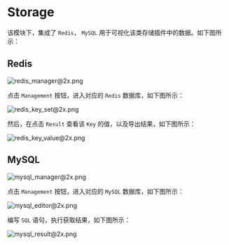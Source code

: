 # Storage

该模块下，集成了 ```Redis```， ```MySQL``` 用于可视化该类存储插件中的数据。如下图所示：

## Redis

![redis_manager@2x.png](../../res/redis_manager@2x.png)

点击 ```Management``` 按钮，进入对应的 ```Redis``` 数据库，如下图所示：

![redis_key_set@2x.png](../../res/redis_key_set@2x.png)

然后，在点击 ```Result``` 查看该 ```Key``` 的值，以及导出结果，如下图所示：

![redis_key_value@2x.png](../../res/redis_key_value@2x.png)

## MySQL

![mysql_manager@2x.png](../../res/mysql_manager@2x.png)

点击 ```Management``` 按钮，进入对应的 ```MySQL``` 数据库，如下图所示：

![mysql_editor@2x.png](../../res/mysql_editor@2x.png)

编写 ```SQL``` 语句，执行获取结果，如下图所示：

![mysql_result@2x.png](../../res/mysql_result@2x.png)
